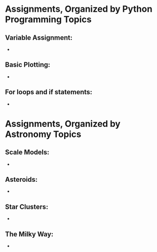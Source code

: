 # Assignments, Organized by Python Programming Topics

## Variable Assignment:
-

## Basic Plotting:
-

## For loops and if statements: 
-
 
 
     
     
     

# Assignments, Organized by Astronomy Topics

## Scale Models:
-

## Asteroids: 
- 

## Star Clusters:
- 

## The Milky Way:
-
